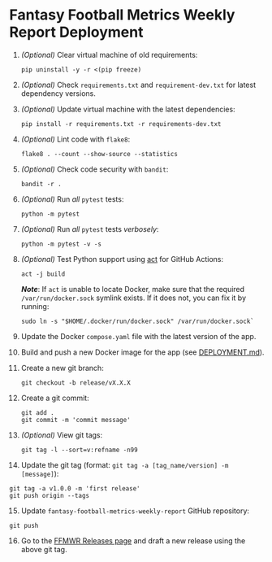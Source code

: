 # Fantasy Football Metrics Weekly Report Deployment

1. *(Optional)* Clear virtual machine of old requirements:
    ```shell
    pip uninstall -y -r <(pip freeze)
    ```
   
2. *(Optional)* Check `requirements.txt` and `requirement-dev.txt` for latest dependency versions.

3. *(Optional)* Update virtual machine with the latest dependencies:
    ```shell
    pip install -r requirements.txt -r requirements-dev.txt
    ```
   
4. *(Optional)* Lint code with `flake8`:
    ```shell
    flake8 . --count --show-source --statistics
    ```
   
5. *(Optional)* Check code security with `bandit`:
    ```shell
    bandit -r .
    ```
   
6. *(Optional)* Run *all* `pytest` tests:
    ```shell
    python -m pytest
    ```
   
7. *(Optional)* Run *all* `pytest` tests *verbosely*:
    ```shell
    python -m pytest -v -s
    ```

8. *(Optional)* Test Python support using [act](https://github.com/nektos/act) for GitHub Actions:

    ```shell
    act -j build
    ```

    ***Note***: If `act` is unable to locate Docker, make sure that the required `/var/run/docker.sock` symlink exists. If it does not, you can fix it by running:
    
    ```shell
    sudo ln -s "$HOME/.docker/run/docker.sock" /var/run/docker.sock`
    ```

9. Update the Docker `compose.yaml` file with the latest version of the app.

10. Build and push a new Docker image for the app (see [DEPLOYMENT.md](./docker/DEPLOYMENT.md)).

11. Create a new git branch:
    ```shell
    git checkout -b release/vX.X.X
    ```

12. Create a git commit:
    ```shell
    git add .
    git commit -m 'commit message'
    ```
   
13. *(Optional)* View git tags:
    ```shell
    git tag -l --sort=v:refname -n99
    ```
    
14. Update the git tag (format: `git tag -a [tag_name/version] -m [message]`):
   ```shell
   git tag -a v1.0.0 -m 'first release'
   git push origin --tags
   ```

15. Update `fantasy-football-metrics-weekly-report` GitHub repository:
   ```shell
   git push
   ```

16. Go to the [FFMWR Releases page](https://github.com/uberfastman/fantasy-football-metrics-weekly-report/releases) and draft a new release using the above git tag.
